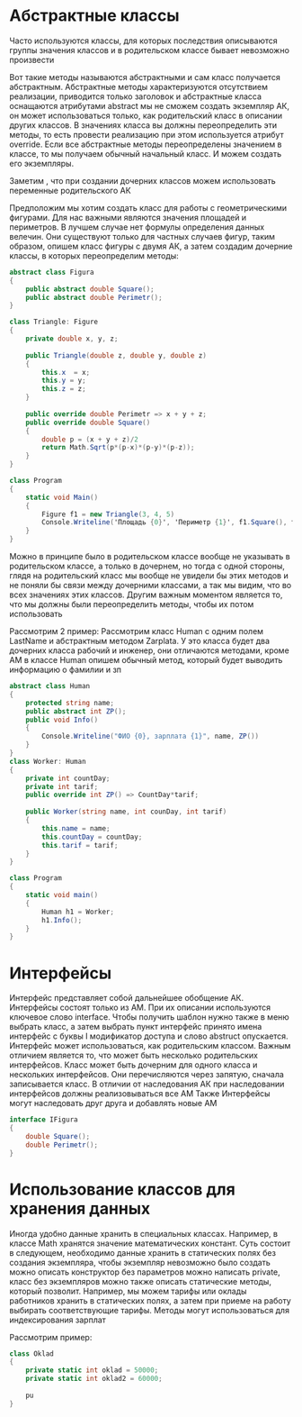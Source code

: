 # Абстрактные классы 
Часто используются классы, для которых последствия описываются группы значения классов и в родительском классе бывает невозможно произвести 

Вот такие методы называются абстрактными и сам класс получается абстрактным. Абстрактные методы характеризуются отсутствием реализации, приводится только заголовок и абстрактные класса оснащаются атрибутами abstract мы не сможем создать экземпляр АК, он может использоваться только, как родительский класс в описании других классов. В значениях класса вы должны переопределить эти методы, то есть провести реализацию при этом используется атрибут override. Если все абстрактные методы переопределены значением в классе, то мы получаем обычный начальный класс. И можем создать его экземпляры. 

Заметим , что при создании дочерних классов можем использовать переменные родительского АК

Предположим мы хотим создать класс для работы с геометрическими фигурами. Для нас важными являются значения площадей и периметров. В лучшем случае нет формулы определения данных велечин. Они существуют только для частных случаев фигур, таким образом, опишем класс фигуры с двумя АК, а затем создадим дочерние классы, в которых переопределим методы:
```C#
abstract class Figura
{
	public abstract double Square();
	public abstract double Perimetr();
}

class Triangle: Figure
{
	private double x, y, z;
	
	public Triangle(double z, double y, double z)
	{
		this.x  = x;
		this.y = y;
		this.z = z;
	}
	
	public override double Perimetr => x + y + z;
	public override double Square()
	{
		double p = (x + y + z)/2
		return Math.Sqrt(p*(p-x)*(p-y)*(p-z));
	}
}

class Program
{
	static void Main()
	{
		Figure f1 = new Triangle(3, 4, 5)
		Console.Writeline('Площадь {0}', 'Периметр {1}', f1.Square(), f1.Perimetr());
	}
}
```

Можно в принципе было в родительском классе вообще не указывать в родительском классе, а только в дочернем, но тогда с одной стороны, глядя на родительский класс мы вообще не увидели бы этих методов и не поняли бы связи между дочерними классами, а так мы видим, что во всех значениях этих классов. Другим важным моментом является то, что мы должны были переопределить методы, чтобы их потом использовать 

Рассмотрим 2 пример:
Рассмотрим класс Human с одним полем LastName и абстрактным методом Zarplata. У это класса будет два дочерних класса рабочий и инженер, они отличаются методами, кроме АМ в классе Human опишем обычный метод, который будет выводить информацию о фамилии и зп
```C#
abstract class Human
{
	protected string name;
	public abstract int ZP();
	public void Info()
	{
		Console.Writeline("ФИО {0}, зарплата {1}", name, ZP())
	}
}
class Worker: Human
{
	private int countDay;
	private int tarif;
	public override int ZP() => CountDay*tarif;
	
	public Worker(string name, int counDay, int tarif)
	{
		this.name = name;
		this.countDay = countDay;
		this.tarif = tarif;
	}
}

class Program
{
	static void main()
	{
		Human h1 = Worker;
		h1.Info();
	}
}
```

# Интерфейсы
Интерфейс представляет собой дальнейшее обобщение АК. Интерфейсы состоят только из АМ. При их описании используются ключевое слово interface. Чтобы получить шаблон нужно также в меню выбрать класс, а затем выбрать пункт интерфейс принято имена интерфейс с буквы I модификатор доступа и слово abstruct опускается. Интерфейс может использоваться, как родительским классом. Важным отличием является то, что может быть несколько родительских интерфейсов. Класс может быть дочерним для одного класса и нескольких интерфейсов. Они перечисляются через запятую, сначала записывается класс. 
В отличии от наследования АК при наследовании интерфейсов должны реализовываться все АМ
Также Интерфейсы могут наследовать друг друга и добавлять новые АМ

```C#
interface IFigura
{
	double Square();
	double Perimetr();
}
```

# Использование классов для хранения данных
Иногда удобно данные хранить в специальных классах. Например, в классе Math хранятся значение математических констант.
Суть состоит в следующем, необходимо данные хранить в статических полях без создания экземпляра, чтобы экземпляр невозможно было создать можно описать конструктор без параметров можно написать private, класс без экземпляров можно также описать статические методы, который позволит. Например, мы можем тарифы или оклады работников хранить в статических полях, а затем при приеме на работу выбирать соответствующие тарифы. Методы могут использоваться для индексирования зарплат

Рассмотрим пример:
```C#
class Oklad
{
	private static int oklad = 50000;
	private static int oklad2 = 60000;
	
	pu
}
```
